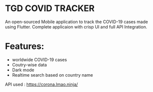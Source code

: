 # TGD COVID TRACKER
An open-sourced Mobile application to track the COVID-19 cases made using Flutter. Complete applicaion with crisp UI and full API Integration.

# Features:

  - worldwide COVID-19 cases
  - Coutry-wise data
  - Dark mode 
  - Realtime search based on country name

API used : https://corona.lmao.ninja/
